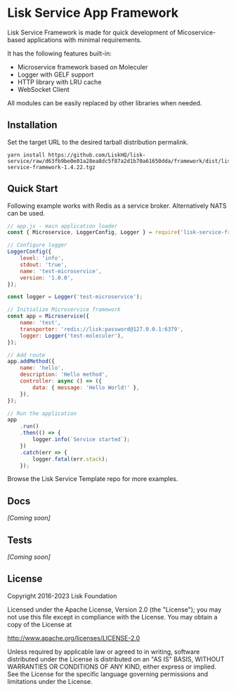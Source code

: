# Lisk Service App Framework

Lisk Service Framework is made for quick development of Micoservice-based applications with minimal requirements.

It has the following features built-in:

- Microservice framework based on Moleculer
- Logger with GELF support
- HTTP library with LRU cache
- WebSocket Client

All modules can be easily replaced by other libraries when needed.

## Installation

Set the target URL to the desired tarball distribution permalink.

```
yarn install https://github.com/LiskHQ/lisk-service/raw/d63fb9be0e01a28ea8dc5f87a2d1b70a61650dda/framework/dist/lisk-service-framework-1.4.22.tgz
```

## Quick Start

Following example works with Redis as a service broker.
Alternatively NATS can be used.

```javascript
// app.js - main application loader
const { Microservice, LoggerConfig, Logger } = require('lisk-service-framework');

// Configure logger
LoggerConfig({
	level: 'info',
	stdout: 'true',
	name: 'test-microservice',
	version: '1.0.0',
});

const logger = Logger('test-microservice');

// Initialize Microservice framework
const app = Microservice({
	name: 'test',
	transporter: 'redis://lisk:password@127.0.0.1:6379',
	logger: Logger('test-moleculer'),
});

// Add route
app.addMethod({
	name: 'hello',
	description: 'Hello method',
	controller: async () => ({
		data: { message: 'Hello World!' },
	}),
});

// Run the application
app
	.run()
	.then(() => {
		logger.info(`Service started`);
	})
	.catch(err => {
		logger.fatal(err.stack);
	});
```

Browse the Lisk Service Template repo for more examples.

## Docs

_[Coming soon]_

## Tests

_[Coming soon]_

## License

Copyright 2016-2023 Lisk Foundation

Licensed under the Apache License, Version 2.0 (the "License");
you may not use this file except in compliance with the License.
You may obtain a copy of the License at

http://www.apache.org/licenses/LICENSE-2.0

Unless required by applicable law or agreed to in writing, software
distributed under the License is distributed on an "AS IS" BASIS,
WITHOUT WARRANTIES OR CONDITIONS OF ANY KIND, either express or implied.
See the License for the specific language governing permissions and
limitations under the License.

[lisk documentation site]: https://lisk.com/documentation
